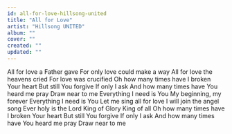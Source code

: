 ```yaml
---
id: all-for-love-hillsong-united
title: "All for Love"
artist: "Hillsong UNITED"
album: ""
cover: ""
created: ""
updated: ""
---
```


All for love a Father gave
For only love could make a way
All for love the heavens cried
For love was crucified
Oh how many times have I broken Your heart
But still You forgive
If only I ask
And how many times have You heard me pray
Draw near to me
Everything I need is You
My beginning, my forever
Everything I need is You
Let me sing all for love
I will join the angel song
Ever holy is the Lord
King of Glory
King of all
Oh how many times have I broken Your heart
But still You forgive
If only I ask
And how many times have You heard me pray
Draw near to me